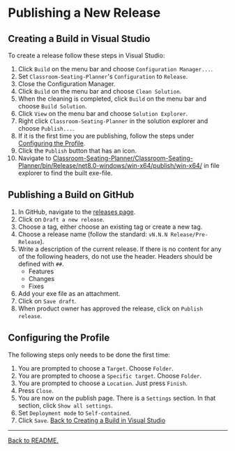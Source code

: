 # Publishing a New Release

## Creating a Build in Visual Studio

To create a release follow these steps in Visual Studio:

1. Click `Build` on the menu bar and choose `Configuration Manager...`.
2. Set `Classroom-Seating-Planner`'s `Configuration` to `Release`.
3. Close the Configuration Manager.
4. Click `Build` on the menu bar and choose `Clean Solution`.
5. When the cleaning is completed, click `Build` on the menu bar and choose `Build Solution`.
6. Click `View` on the menu bar and choose `Solution Explorer`.
7. Right click `Classroom-Seating-Planner` in the solution explorer and choose `Publish...`.
8. If it is the first time you are publishing, follow the steps under [Configuring the Profile](#configuring-the-profile).
9. Click the `Publish` button that has an icon.
10. Navigate to [Classroom-Seating-Planner/Classroom-Seating-Planner/bin/Release/net8.0-windows/win-x64/publish/win-x64/](../Classroom-Seating-Planner/Classroom-Seating-Planner/bin/Release/net8.0-windows/win-x64/publish/win-x64/) in file explorer to find the built exe-file.

## Publishing a Build on GitHub

1. In GitHub, navigate to the [releases page](https://github.com/NTIG-Uppsala/Classroom-Seating-Planner/releases).
2. Click on `Draft a new release`.
3. Choose a tag, either choose an existing tag or create a new tag.
4. Choose a release name (follow the standard: `vN.N.N Release/Pre-Release`).
5. Write a description of the current release. If there is no content for any of the following headers, do not use the header. Headers should be defined with `##`.
    - Features
    - Changes
    - Fixes
6. Add your exe file as an attachment.
7. Click on `Save draft`.
8. When product owner has approved the release, click on `Publish release`.

## Configuring the Profile

The following steps only needs to be done the first time:

1. You are prompted to choose a `Target`. Choose `Folder`.
2. You are prompted to choose a `Specific target`. Choose `Folder`.
3. You are prompted to choose a `Location`. Just press `Finish`.
4. Press `Close`.
5. You are now on the publish page. There is a `Settings` section. In that section, click `Show all settings`.
6. Set `Deployment mode` to `Self-contained`.
7. Click `Save`.
   [Back to Creating a Build in Visual Studio](#creating-a-build-in-visual-studio)

---

[Back to README.](../README.md)
